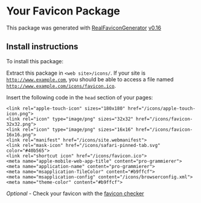 # Your Favicon Package

This package was generated with [RealFaviconGenerator](https://realfavicongenerator.net/) [v0.16](https://realfavicongenerator.net/change_log#v0.16)

## Install instructions

To install this package:

Extract this package in <code>&lt;web site&gt;/icons/</code>. If your site is <code>http://www.example.com</code>, you should be able to access a file named <code>http://www.example.com/icons/favicon.ico</code>.

Insert the following code in the `head` section of your pages:

    <link rel="apple-touch-icon" sizes="180x180" href="/icons/apple-touch-icon.png">
    <link rel="icon" type="image/png" sizes="32x32" href="/icons/favicon-32x32.png">
    <link rel="icon" type="image/png" sizes="16x16" href="/icons/favicon-16x16.png">
    <link rel="manifest" href="/icons/site.webmanifest">
    <link rel="mask-icon" href="/icons/safari-pinned-tab.svg" color="#40b565">
    <link rel="shortcut icon" href="/icons/favicon.ico">
    <meta name="apple-mobile-web-app-title" content="pro-grammierer">
    <meta name="application-name" content="pro-grammierer">
    <meta name="msapplication-TileColor" content="#b9ffcf">
    <meta name="msapplication-config" content="/icons/browserconfig.xml">
    <meta name="theme-color" content="#b9ffcf">

*Optional* - Check your favicon with the [favicon checker](https://realfavicongenerator.net/favicon_checker)
